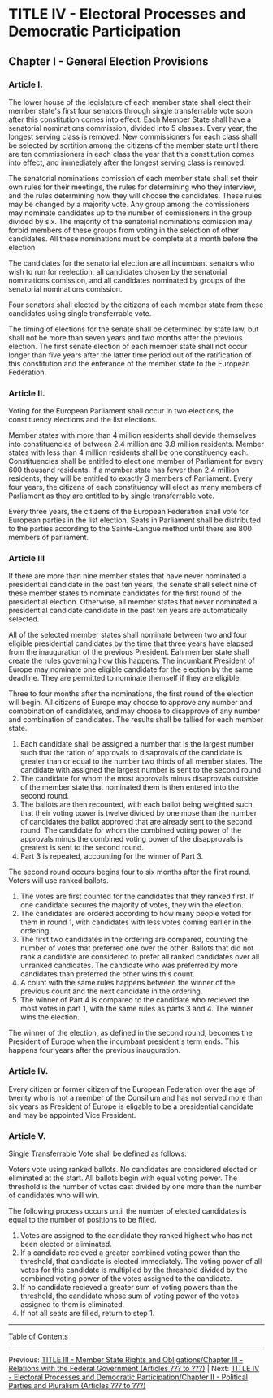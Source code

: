 # TITLE IV - Electoral Processes and Democratic Participation

## Chapter I - General Election Provisions

### Article I. 
The lower house of the legislature of each member state shall elect their member state's first four senators through single transferrable vote soon after this constitution comes into effect. Each Member State shall have a senatorial nominations commission, divided into 5 classes. Every year, the longest serving class is removed. New commissioners for each class shall be selected by sortition among the citizens of the member state until there are ten commissioners in each class the year that this constitution comes into effect, and immediately after the longest serving class is removed. 

The senatorial nominations comission of each member state shall set their own rules for their meetings, the rules for determining who they interview, and the rules determining how they will choose the candidates. These rules may be changed by a majority vote. Any group among the comissioners may nominate candidates up to the number of comissioners in the group divided by six. The majority of the senatorial nominations comission may forbid members of these groups from voting in the selection of other candidates. All these nominations must be complete at a month before the election

The candidates for the senatorial election are all incumbant senators who wish to run for reelection, all candidates chosen by the senatorial nominations comission, and all candidates nominated by groups of the senatorial nominations comission. 

Four senators shall elected by the citizens of each member state from these candidates using single transferrable vote.

The timing of elections for the senate shall be determined by state law, but shall not be more than seven years and two months after the previous election. The first senate election of each member state shall not occur longer than five years after the latter time period out of the ratification of this constitution and the enterance of the member state to the European Federation.

### Article II.
Voting for the European Parliament shall occur in two elections, the constituency elections and the list elections.

Member states with more than 4 million residents shall devide themselves into constituencies of between 2.4 million and 3.8 million residents. Member states with less than 4 million residents shall be one constituency each. Constituencies shall be entitled to elect one member of Parliament for every 600 thousand residents. If a member state has fewer than 2.4 million residents, they will be entitled to exactly 3 members of Parliament. 
Every four years, the citizens of each constituency will elect as many members of Parliament as they are entitled to by single transferrable vote.

Every three years, the citizens of the European Federation shall vote for European parties in the list election. Seats in Parliament shall be distributed to the parties according to the Sainte-Langue method until there are 800 members of parliament.


### Article III
If there are more than nine member states that have never nominated a presidential candidate in the past ten years, the senate shall select nine of these member states to nominate candidates for the first round of the presidential election. Otherwise, all member states that never nominated a presidential candidate candidate in the past ten years are automatically selected. 

All of the selected member states shall nominate between two and four eligible presidential candidates by the time that three years have elapsed from the inauguration of the previous President. Eah member state shall create the rules governing how this happens.
The incumbant President of Europe may nominate one eligible candidate for the election by the same deadline. They are permitted to nominate themself if they are eligible.


Three to four months after the nominations, the first round of the election will begin. All citizens of Europe may choose to approve any number and combbination of candidates, and may choose to disapprove of any number and combination of candidates. The results shall be tallied for each member state.

1. Each candidate shall be assigned a number that is the largest number such that the ration of approvals to disaprovals of the candidate is greater than or equal to the number two thirds of all member states. The candidate with assigned the largest number is sent to the second round.
2. The candidate for whom the most approvals minus disaprovals outside of the member state that nominated them is then entered into the second round.
3. The ballots are then recounted, with each ballot being weighted such that their voting power is twelve divided by one mose than the number of candidates the ballot approved that are already sent to the second round. The candidate for whom the combined voting power of the approvals minus the combined voting power of the disapprovals is greatest is sent to the second round.
4. Part 3 is repeated, accounting for the winner of Part 3. 


The second round occurs begins four to six months after the first round. Voters will use ranked ballots.
1. The votes are first counted for the candidates that they ranked first. If one candidate secures the majority of votes, they win the election.
2. The candidates are ordered according to how many people voted for them in round 1, with candidates with less votes coming earlier in the ordering.
3. The first two candidates in the ordering are compared, counting the number of votes that preferred one over the other. Ballots that did not rank a candidate are considered to prefer all ranked candidates over all unranked candidates. The candidate who was preferred by more candidates than preferred the other wins this count.
4. A count with the same rules happens between the winner of the previous count and the next candidate in the ordering.
5. The winner of Part 4 is compared to the candidate who recieved the most votes in part 1, with the same rules as parts 3 and 4. The winner wins the election.


The winner of the election, as defined in the second round, becomes the President of Europe when the incumbant president's term ends. This happens four years after the previous inauguration.

### Article IV.
Every citizen or former citizen of the European Federation over the age of twenty who is not a member of the Consilium and has not served more than six years as President of Europe is eligable to be a presidential candidate and may be appointed Vice President.

### Article V.
Single Transferrable Vote shall be defined as follows:

Voters vote using ranked ballots. No candidates are considered elected or eliminated at the start. All ballots begin with equal voting power. The threshold is the number of votes cast divided by one more than the number of candidates who will win. 

The following process occurs until the number of elected candidates is equal to the number of positions to be filled.
1. Votes are assigned to the candidate they ranked highest who has not been elected or eliminated.
2. If a candidate recieved a greater combined voting power than the threshold, that candidate is elected immediately. The voting power of all votes for this candidate is multiplied by the threshold divided by the combined voting power of the votes assigned to the candidate.
3. If no candidate recieved a greater sum of voting powers than the threshold, the candidate whose sum of voting power of the votes assigned to them is eliminated.
4. If not all seats are filled, return to step 1.


---

[Table of Contents](TABLE_OF_CONTENTS.md)

---

Previous: [TITLE III - Member State Rights and Obligations/Chapter III - Relations with the Federal Government (Articles ??? to ???)](TITLE_3_CH_3.md) | Next: [TITLE IV - Electoral Processes and Democratic Participation/Chapter II - Political Parties and Pluralism (Articles ??? to ???)](TITLE_4_CH_2.md)
